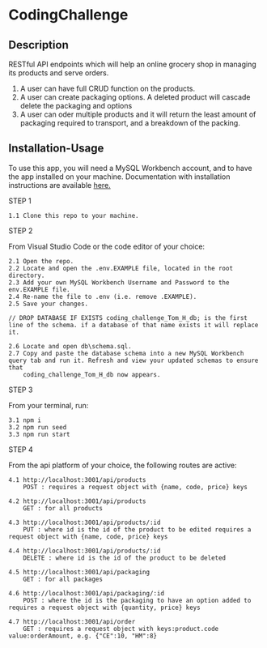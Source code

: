 # CodingChallenge

## Description 

RESTful API endpoints which will help an online grocery shop in managing its products and serve orders.

1. A user can have full CRUD function on the products.
2. A user can create packaging options. A deleted product will cascade delete the packaging and options
3. A user can oder multiple products and it will return the least amount of packaging required to transport, and a breakdown of the packing.

## Installation-Usage

To use this app, you will need a MySQL Workbench account, and to have the app installed on your machine. Documentation with installation instructions are available [here.](https://dev.mysql.com/doc/workbench/en/wb-installing.html) 

STEP 1

    1.1 Clone this repo to your machine.

STEP 2

From Visual Studio Code or the code editor of your choice:

    2.1 Open the repo.  
    2.2 Locate and open the .env.EXAMPLE file, located in the root directory.
    2.3 Add your own MySQL Workbench Username and Password to the env.EXAMPLE file.
    2.4 Re-name the file to .env (i.e. remove .EXAMPLE).
    2.5 Save your changes.
    
    // DROP DATABASE IF EXISTS coding_challenge_Tom_H_db; is the first line of the schema. if a database of that name exists it will replace it.
    
    2.6 Locate and open db\schema.sql.
    2.7 Copy and paste the database schema into a new MySQL Workbench query tab and run it. Refresh and view your updated schemas to ensure that     
        coding_challenge_Tom_H_db now appears.

STEP 3

From your terminal, run:

    3.1 npm i
    3.2 npm run seed
    3.3 npm run start

STEP 4

From the api platform of your choice, the following routes are active:

    4.1 http://localhost:3001/api/products 
        POST : requires a request object with {name, code, price} keys
        
    4.2 http://localhost:3001/api/products 
        GET : for all products
        
    4.3 http://localhost:3001/api/products/:id 
        PUT : where id is the id of the product to be edited requires a request object with {name, code, price} keys
        
    4.4 http://localhost:3001/api/products/:id 
        DELETE : where id is the id of the product to be deleted
        
    4.5 http://localhost:3001/api/packaging 
        GET : for all packages
        
    4.6 http://localhost:3001/api/packaging/:id 
        POST : where the id is the packaging to have an option added to requires a request object with {quantity, price} keys
        
    4.7 http://localhost:3001/api/order 
        GET : requires a request object with keys:product.code value:orderAmount, e.g. {"CE":10, "HM":8}

